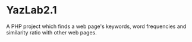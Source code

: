 # YazLab2.1
A PHP project which finds a web page's keywords, word frequencies and similarity ratio with other web pages.
